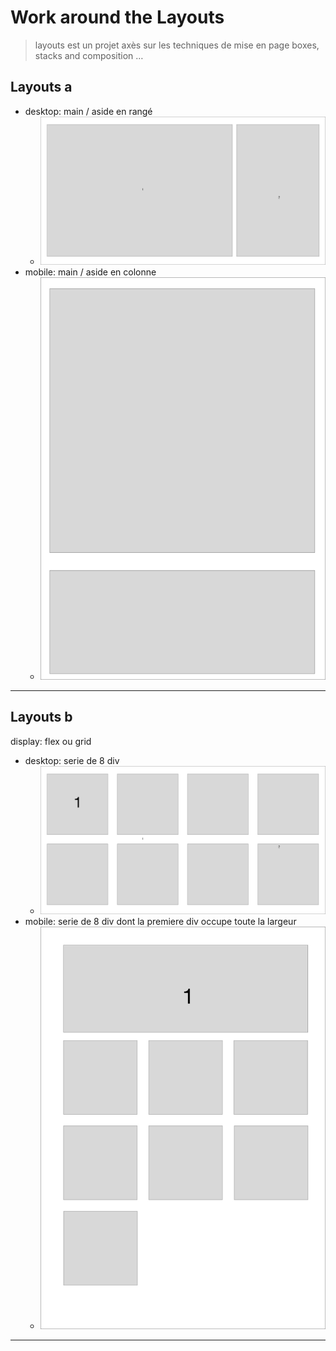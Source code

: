 # Work around the Layouts

> layouts est un projet axès sur les techniques de mise en page
> boxes, stacks and composition …

## Layouts a

 - desktop: main / aside en rangé
   - ![desktop](assets/images/layout-a/large.jpg)
 - mobile:  main / aside en colonne
   - ![mobile](assets/images/layout-a/small.jpg)


---

## Layouts b

display:  flex ou grid

- desktop: serie de 8 div
  - ![desktop](assets/images/layout-b/large.jpg ) 
- mobile:  serie de 8 div dont la premiere div occupe toute la largeur
  - ![mobile](assets/images/layout-b/small.jpg ) 
  
---